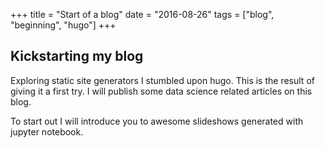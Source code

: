 +++
title = "Start of a blog"
date = "2016-08-26"
tags = ["blog", "beginning", "hugo"]
+++

## Kickstarting my blog
Exploring static site generators I stumbled upon hugo. This is the result of giving it a first try.
I will publish some data science related articles on this blog.

To start out I will introduce you to awesome slideshows generated with jupyter notebook.
